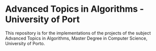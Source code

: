 # Advanced Topics in Algorithms - University of Port

This repository is for the implementations of the projects of the subject Advanced Topics in Algorithms, Master Degree in Computer Science, University of Porto. 
